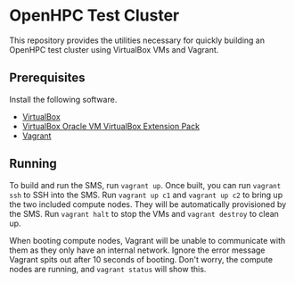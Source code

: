 # OpenHPC Test Cluster

This repository provides the utilities necessary for quickly building an OpenHPC
test cluster using VirtualBox VMs and Vagrant.

## Prerequisites

Install the following software.

- [VirtualBox](https://www.virtualbox.org/wiki/Downloads)
- [VirtualBox Oracle VM VirtualBox Extension Pack](https://www.virtualbox.org/wiki/Downloads)
- [Vagrant](https://www.vagrantup.com/)

## Running

To build and run the SMS, run `vagrant up`. Once built, you can run `vagrant
ssh` to SSH into the SMS. Run `vagrant up c1` and `vagrant up c2` to bring up
the two included compute nodes. They will be automatically provisioned by the
SMS. Run `vagrant halt` to stop the VMs and `vagrant destroy` to clean up.

When booting compute nodes, Vagrant will be unable to communicate with them as
they only have an internal network. Ignore the error message Vagrant spits out
after 10 seconds of booting. Don't worry, the compute nodes are running, and
`vagrant status` will show this.
